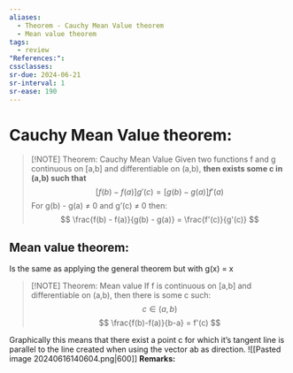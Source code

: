 ```yaml
---
aliases:
  - Theorem - Cauchy Mean Value theorem
  - Mean value theorem
tags:
  - review
"References:": 
cssclasses: 
sr-due: 2024-06-21
sr-interval: 1
sr-ease: 190
---
```

# Cauchy Mean Value theorem: 

> [!NOTE] Theorem: Cauchy Mean Value 
> Given two functions f and g continuous on [a,b] and differentiable on (a,b), **then exists some c in (a,b) such that**
> $$
> [f(b) - f(a) ]g'(c) = [g(b) - g(a)]f'(a)
> $$
> For g(b) - g(a) ≠ 0 and g’(c) ≠ 0 then: 
> $$
> \frac{f(b) - f(a)}{g(b) - g(a)} = \frac{f'(c)}{g'(c)}
> $$
> 


## Mean value theorem: 
Is the same as applying the general theorem but with g(x) = x

> [!NOTE] Theorem: Mean value 
> If f is continuous on [a,b] and differentiable on (a,b), then there is some c such: 
> $$
> c \in (a,b)
> $$
> $$
> \frac{f(b)-f(a)}{b-a} = f'(c)
> $$
> 

Graphically this means that there exist a point c for which it’s tangent line is parallel to the line created when using the vector ab as direction. 
![[Pasted image 20240616140604.png|600]]
**Remarks:**

